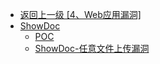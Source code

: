 - [返回上一级 [4、Web应用漏洞]](/4、Web应用漏洞)
- [ShowDoc](/4、Web应用漏洞/ShowDoc/)
  - [POC](/4、Web应用漏洞/ShowDoc/POC/)
  - [ShowDoc-任意文件上传漏洞](/4、Web应用漏洞/ShowDoc/ShowDoc-任意文件上传漏洞.md)
